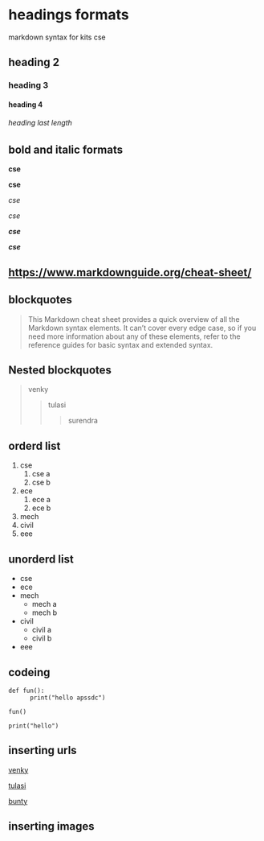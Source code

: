 # headings formats
markdown syntax for kits cse 
## heading 2
### heading 3
#### heading 4
###### heading last length 
## bold and italic formats
**cse**

__cse__

*cse*

_cse_

_**cse**_

__*cse*__

## https://www.markdownguide.org/cheat-sheet/

## blockquotes
> This Markdown cheat sheet provides a quick overview of all the Markdown syntax elements. It can’t cover every edge case, so if you need more information about any of these elements, refer to the reference guides for basic syntax and extended syntax.
## Nested blockquotes
> venky
>> tulasi
>>> surendra
## orderd list
1. cse
      1. cse a
      2. cse b
2. ece
      1. ece a
      2. ece b
3. mech
4. civil
5. eee  
## unorderd list
- cse
- ece
- mech
     * mech a
     * mech b  
- civil
     * civil a
     * civil b
- eee
## codeing
````
def fun():
      print("hello apssdc")
````     
````
fun()
````
`
print("hello")
`
## inserting urls
[venky](https://www.markdownguide.org/cheat-sheet/)

[tulasi](https://www.github.com)

[bunty](https://www.gmail.com)

## inserting images




